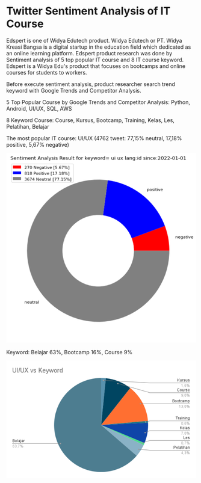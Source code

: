 # Twitter Sentiment Analysis of IT Course

Edspert is one of Widya Edutech product. Widya Edutech or PT. Widya Kreasi Bangsa is a digital startup in the education field which dedicated as an online learning platform.
Edspert product research was done by Sentiment analysis of 5 top popular IT course and 8 IT course keyword. Edspert is a Widya Edu's product that focuses on bootcamps and online courses for students to workers.

Before execute sentiment analysis, product researcher search trend keyword with Google Trends and Competitor Analysis. 

5 Top Popular Course by Google Trends and Competitor Analysis:
Python, Android, UI/UX, SQL, AWS

8 Keyword Course:
Course, Kursus, Bootcamp, Training, Kelas, Les, Pelatihan, Belajar

The most popular IT course: UI/UX (4762 tweet: 77,15% neutral, 17,18% positive, 5,67% negative)

<img src="download (1).png"/>

Keyword: Belajar 63%, Bootcamp 16%, Course 9%

<img src="UI_UX vs Keyword.png"/>



